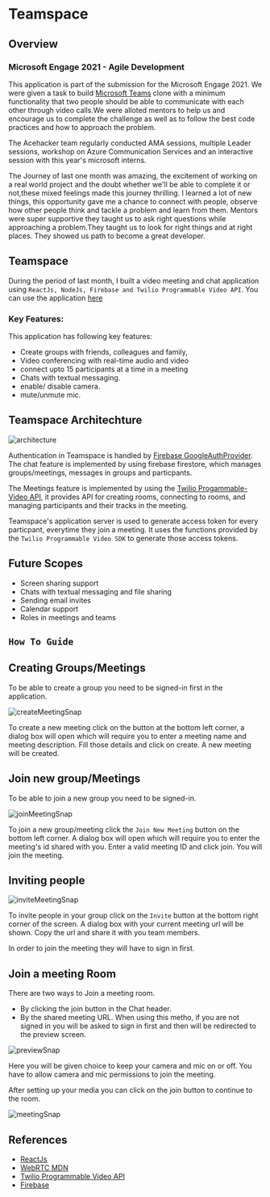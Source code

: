 # Teamspace

## Overview

### Microsoft Engage 2021 - Agile Development
This application is part of the submission for the Microsoft Engage 2021. We were given a task to build [Microsoft Teams](https://www.microsoft.com/en-in/microsoft-teams/group-chat-software) clone with a minimum functionality that two people should be able to communicate with each other through video calls.We were alloted mentors to help us and encourage us to complete the challenge as well as to follow the best code practices and how to approach the problem. 

The Acehacker team regularly conducted AMA sessions, multiple Leader sessions, workshop on Azure Communication Services and an interactive session with this year's microsoft interns. 

The Journey of last one month was amazing, the excitement of working on a real world project and the doubt whether we'll be able to complete it or not,these mixed feelings made this journey thrilling. I learned a lot of new things, this opportunity gave me a chance to connect with people, observe how other people think and tackle a problem and learn from them.
Mentors were super supportive they taught us to ask right questions while approaching a problem.They taught us to look for right things and at right places. They showed us path to become a great developer.

## Teamspace 

During the period of last month, I built a video meeting and chat application using ``ReactJs, NodeJs, Firebase and Twilio Programmable Video API``. You can use the application [here](https://teams-clone-c6129.web.app/)

### Key Features:
This application has following key features:
* Create groups with friends, colleagues and family,
* Video conferencing with real-time audio and video
* connect upto 15 participants at a time in a meeting
* Chats with textual messaging.
* enable/ disable camera.
* mute/unmute mic.


## Teamspace Architechture

![architecture](./snaps/archi.png)

Authentication in Teamspace is handled by [Firebase GoogleAuthProvider](https://firebase.google.com/docs/reference/js/firebase.auth.GoogleAuthProvider). The chat feature is implemented by using firebase firestore, which manages groups/meetings, messages in groups and particpants.

The Meetings feature is implemented by using the [Twilio Progammable-Video API](https://www.twilio.com/docs/video), it provides API for creating rooms, connecting to rooms, and managing participants and their tracks in the meeting.

Teamspace's application server is used to generate access token for every particpant, everytime they join a meeting. It uses the functions provided by the ``Twilio Programmable Video SDK`` to generate those access tokens.

## Future Scopes
* Screen sharing support
* Chats with textual messaging and file sharing
* Sending email invites
* Calendar support
* Roles in meetings and teams

## ``How To Guide``

## Creating Groups/Meetings

To be able to create a group you need to be signed-in first in the application. 

![createMeetingSnap](./snaps/createMeetingSnap.png)

To create a new meeting click on the button at the bottom left corner, a dialog box will open which will require you to enter a meeting name and meeting description. Fill those details and click on create. A new meeting will be created.

## Join new group/Meetings
To be able to join a new group you need to be signed-in.

![joinMeetingSnap](./snaps/joinMeetingSnap.png)

To join a new group/meeting click the ``Join New Meeting`` button on the bottom left corner. A dialog box will open which will require you to enter the meeting's id shared with you. Enter a valid meeting ID and click join.
You will join the meeting.

## Inviting people 

![inviteMeetingSnap](./snaps/inviteMeetingSnap.png)

To invite people in your group click on the ``Invite`` button at the bottom right corner of the screen. A dialog box with your current meeting url will be shown. Copy the url and share it with you team members.

In order to join the meeting they will have to sign in first.


## Join a meeting Room 

There are two ways to Join a meeting room.

* By clicking the join button in the Chat header.
* By the shared meeting URL. When using this metho, if you are not signed in you will be asked to sign in first and then will be redirected to the preview screen.

![previewSnap](./snaps/previewSnap.png)

Here you will be given choice to keep your camera and mic on or off. You have to allow camera and mic permissions to join the meeting.

After setting up your media you can click on the join button to continue to the room. 

![meetingSnap](./snaps/meetingSnap.png)



## References

* [ReactJs](https://reactjs.org/docs/getting-started.html)
* [WebRTC MDN](https://developer.mozilla.org/en-US/docs/Glossary/WebRTC)
* [Twilio Programmable Video API](https://www.twilio.com/docs/video)
* [Firebase](https://firebase.google.com/docs/)
